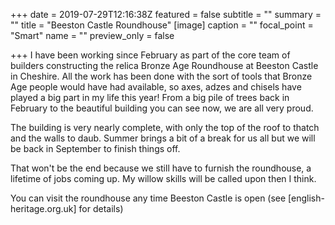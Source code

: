+++
date = 2019-07-29T12:16:38Z
featured = false
subtitle = ""
summary = ""
title = "Beeston Castle Roundhouse"
[image]
caption = ""
focal_point = "Smart"
name = ""
preview_only = false

+++
I have been working since February as part of the core team of builders constructing the relica Bronze Age Roundhouse at Beeston Castle in Cheshire. All the work has been done with the sort of tools that Bronze Age people would have had available, so axes, adzes and chisels have played a big part in my life this year! From a big pile of trees back in February to the beautiful building you can see now, we are all very proud.

The building is very nearly complete, with only the top of the roof to thatch and the walls to daub. Summer brings a bit of a break for us all but we will be back in September to finish things off.

That won't be the end because we still have to furnish the roundhouse, a lifetime of jobs coming up. My willow skills will be called upon then I think.

You can visit the roundhouse any time Beeston Castle is open (see \[english-heritage.org.uk\] for details)